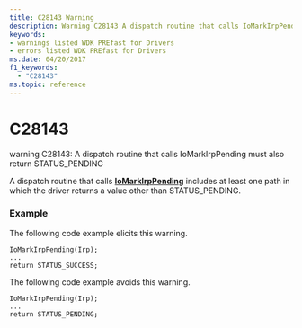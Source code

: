 ```yaml
---
title: C28143 Warning
description: Warning C28143 A dispatch routine that calls IoMarkIrpPending must also return STATUS_PENDING.
keywords:
- warnings listed WDK PREfast for Drivers
- errors listed WDK PREfast for Drivers
ms.date: 04/20/2017
f1_keywords: 
  - "C28143"
ms.topic: reference
---
```


# C28143


warning C28143: A dispatch routine that calls IoMarkIrpPending must also return STATUS\_PENDING

A dispatch routine that calls [**IoMarkIrpPending**](/windows-hardware/drivers/ddi/wdm/nf-wdm-iomarkirppending) includes at least one path in which the driver returns a value other than STATUS\_PENDING.

### <span id="example"></span><span id="EXAMPLE"></span>Example

The following code example elicits this warning.

```
IoMarkIrpPending(Irp);
...
return STATUS_SUCCESS;
```

The following code example avoids this warning.

```
IoMarkIrpPending(Irp);
...
return STATUS_PENDING;
```

 

